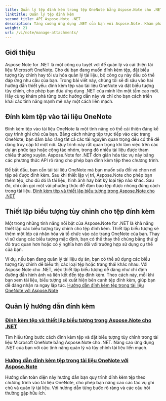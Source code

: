 ```yaml
---
title: Quản lý tệp đính kèm trong tệp OneNote bằng Aspose.Note cho .NET
linktitle: Quản lý tệp đính kèm
second_title: API Aspose.Note .NET
description: Tăng cường ứng dụng .NET của bạn với Aspose.Note. Khám phá hướng dẫn về đính kèm tệp, thiết lập biểu tượng và truy xuất tệp đính kèm để phát triển nâng cao.
weight: 21
url: /vi/note/manage-attachments/
---
```

## Giới thiệu

Aspose.Note for .NET là một công cụ tuyệt vời để quản lý và cải thiện tài liệu Microsoft OneNote. Cho dù bạn đang muốn đính kèm tệp, đặt biểu tượng tùy chỉnh hay tối ưu hóa quản lý tài liệu, bộ công cụ này đều có thể đáp ứng nhu cầu của bạn. Trong bài viết này, chúng tôi sẽ đi sâu vào hai hướng dẫn thiết yếu: đính kèm tệp vào tài liệu OneNote và đặt biểu tượng tùy chỉnh, cho phép bạn đưa ứng dụng .NET của mình lên một tầm cao mới. Hãy cùng khám phá từng bước hướng dẫn này và chỉ cho bạn cách triển khai các tính năng mạnh mẽ này một cách liền mạch.

## Đính kèm tệp vào tài liệu OneNote  
Đính kèm tệp vào tài liệu OneNote là một tính năng có thể cải thiện đáng kể quy trình ghi chú của bạn. Bằng cách nhúng tệp trực tiếp vào các trang OneNote, bạn đảm bảo rằng tất cả các tài nguyên quan trọng đều có thể dễ dàng truy cập từ một nơi. Quy trình này rất quan trọng khi làm việc trên các dự án phức tạp hoặc cộng tác nhóm, trong đó nhiều tài liệu được tham chiếu thường xuyên. Aspose.Note for .NET đơn giản hóa tác vụ này bằng các phương thức API rõ ràng cho phép bạn đính kèm tệp theo chương trình.

Để bắt đầu, bạn cần tải tài liệu OneNote mà bạn muốn sửa đổi và chọn nơi tệp sẽ được đính kèm. Sau khi thiết lập vị trí, Aspose.Note cho phép bạn thêm tệp, cho dù đó là tài liệu, hình ảnh hay bất kỳ loại tệp nào khác. Sau đó, chỉ cần gọi một vài phương thức để đảm bảo tệp được nhúng đúng cách trong tài liệu.
[Đính kèm tệp và thiết lập biểu tượng trong Aspose.Note cho .NET](./attaching-files-setting-icons/)

## Thiết lập biểu tượng tùy chỉnh cho tệp đính kèm  
Một trong những tính năng nổi bật của Aspose.Note for .NET là khả năng thiết lập các biểu tượng tùy chỉnh cho tệp đính kèm. Thiết lập biểu tượng sẽ thêm một lớp cá nhân hóa và tổ chức vào các trang OneNote của bạn. Thay vì sử dụng các biểu tượng mặc định, bạn có thể thay thế chúng bằng thứ gì đó trực quan hơn hoặc có ý nghĩa hơn đối với trường hợp sử dụng cụ thể của bạn.

Ví dụ, nếu bạn đang quản lý tài liệu dự án, bạn có thể sử dụng các biểu tượng tùy chỉnh để biểu thị các loại tệp hoặc trạng thái khác nhau. Với Aspose.Note cho .NET, việc thiết lập biểu tượng dễ dàng như chỉ định đường dẫn hình ảnh và liên kết đến tệp đính kèm. Theo cách này, mỗi khi bạn xem tài liệu, biểu tượng sẽ xuất hiện bên cạnh tệp đính kèm, giúp bạn dễ dàng nhận ra ngay lập tức.
[Hướng dẫn đính kèm tệp trong tài liệu OneNote với Aspose.Note](./attach-file-in-one-note-documents/)

## Quản lý hướng dẫn đính kèm
### [Đính kèm tệp và thiết lập biểu tượng trong Aspose.Note cho .NET](./attaching-files-setting-icons/)
Tìm hiểu từng bước cách đính kèm tệp và đặt biểu tượng tùy chỉnh trong tài liệu Microsoft OneNote bằng Aspose.Note cho .NET. Nâng cao ứng dụng .NET của bạn với các tính năng quản lý và tùy chỉnh tài liệu liền mạch.
### [Hướng dẫn đính kèm tệp trong tài liệu OneNote với Aspose.Note](./attach-file-in-one-note-documents/)
Hướng dẫn toàn diện này hướng dẫn bạn quy trình đính kèm tệp theo chương trình vào tài liệu OneNote, cho phép bạn nâng cao các tác vụ ghi chú và quản lý tài liệu. Với hướng dẫn từng bước rõ ràng và các câu hỏi thường gặp hữu ích.
